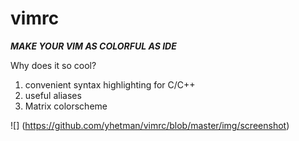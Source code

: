 # vimrc

***MAKE YOUR VIM AS COLORFUL AS IDE***


Why does it so cool?

1) convenient syntax highlighting for C/C++
2) useful aliases
3) Matrix colorscheme 

![] (https://github.com/yhetman/vimrc/blob/master/img/screenshot)

